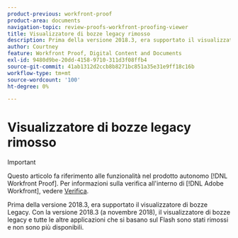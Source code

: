 ```yaml
---
product-previous: workfront-proof
product-area: documents
navigation-topic: review-proofs-workfront-proofing-viewer
title: Visualizzatore di bozze legacy rimosso
description: Prima della versione 2018.3, era supportato il visualizzatore di bozze Legacy. Con la versione 2018.3 (a novembre 2018), il visualizzatore di bozze legacy e tutte le altre applicazioni che si basano sul Flash sono stati rimossi e non sono più disponibili.
author: Courtney
feature: Workfront Proof, Digital Content and Documents
exl-id: 9480d9be-20dd-4158-9710-311d3f08ffb4
source-git-commit: 41ab1312d2ccb8b8271bc851a35e31e9ff18c16b
workflow-type: tm+mt
source-wordcount: '100'
ht-degree: 0%

---
```


# Visualizzatore di bozze legacy rimosso

>[!IMPORTANT]
>
>Questo articolo fa riferimento alle funzionalità nel prodotto autonomo [!DNL Workfront Proof]. Per informazioni sulla verifica all&#39;interno di [!DNL Adobe Workfront], vedere [Verifica](../../../review-and-approve-work/proofing/proofing.md).

Prima della versione 2018.3, era supportato il visualizzatore di bozze Legacy. Con la versione 2018.3 (a novembre 2018), il visualizzatore di bozze legacy e tutte le altre applicazioni che si basano sul Flash sono stati rimossi e non sono più disponibili.
